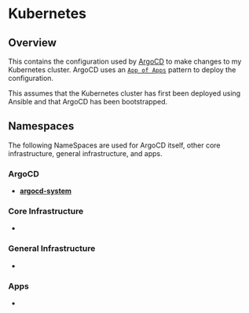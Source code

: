 # Kubernetes

## Overview

This contains the configuration used by [ArgoCD](https://argoproj.github.io/cd/) to make changes to my Kubernetes cluster. ArgoCD uses an [`App of Apps`](https://argo-cd.readthedocs.io/en/stable/operator-manual/cluster-bootstrapping/) pattern to deploy the configuration.

This assumes that the Kubernetes cluster has first been deployed using Ansible and that ArgoCD has been bootstrapped.

## Namespaces

The following NameSpaces are used for ArgoCD itself, other core infrastructure, general infrastructure, and apps.

### ArgoCD

- **[argocd-system](core/argocd-system)**

### Core Infrastructure

- 

### General Infrastructure

- 

### Apps

- 
